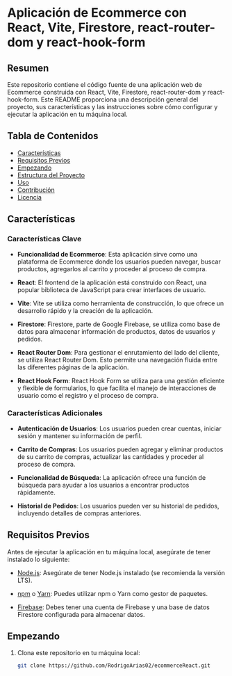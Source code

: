 # Aplicación de Ecommerce con React, Vite, Firestore, react-router-dom y react-hook-form

## Resumen

Este repositorio contiene el código fuente de una aplicación web de Ecommerce construida con React, Vite, Firestore, react-router-dom y react-hook-form. Este README proporciona una descripción general del proyecto, sus características y las instrucciones sobre cómo configurar y ejecutar la aplicación en tu máquina local.

## Tabla de Contenidos

- [Características](#características)
- [Requisitos Previos](#requisitos-previos)
- [Empezando](#empezando)
- [Estructura del Proyecto](#estructura-del-proyecto)
- [Uso](#uso)
- [Contribución](#contribución)
- [Licencia](#licencia)

## Características

### Características Clave

- **Funcionalidad de Ecommerce**: Esta aplicación sirve como una plataforma de Ecommerce donde los usuarios pueden navegar, buscar productos, agregarlos al carrito y proceder al proceso de compra.

- **React**: El frontend de la aplicación está construido con React, una popular biblioteca de JavaScript para crear interfaces de usuario.

- **Vite**: Vite se utiliza como herramienta de construcción, lo que ofrece un desarrollo rápido y la creación de la aplicación.

- **Firestore**: Firestore, parte de Google Firebase, se utiliza como base de datos para almacenar información de productos, datos de usuarios y pedidos.

- **React Router Dom**: Para gestionar el enrutamiento del lado del cliente, se utiliza React Router Dom. Esto permite una navegación fluida entre las diferentes páginas de la aplicación.

- **React Hook Form**: React Hook Form se utiliza para una gestión eficiente y flexible de formularios, lo que facilita el manejo de interacciones de usuario como el registro y el proceso de compra.

### Características Adicionales

- **Autenticación de Usuarios**: Los usuarios pueden crear cuentas, iniciar sesión y mantener su información de perfil.

- **Carrito de Compras**: Los usuarios pueden agregar y eliminar productos de su carrito de compras, actualizar las cantidades y proceder al proceso de compra.

- **Funcionalidad de Búsqueda**: La aplicación ofrece una función de búsqueda para ayudar a los usuarios a encontrar productos rápidamente.

- **Historial de Pedidos**: Los usuarios pueden ver su historial de pedidos, incluyendo detalles de compras anteriores.

## Requisitos Previos

Antes de ejecutar la aplicación en tu máquina local, asegúrate de tener instalado lo siguiente:

- [Node.js](https://nodejs.org/): Asegúrate de tener Node.js instalado (se recomienda la versión LTS).

- [npm](https://www.npmjs.com/) o [Yarn](https://yarnpkg.com/): Puedes utilizar npm o Yarn como gestor de paquetes.

- [Firebase](https://firebase.google.com/): Debes tener una cuenta de Firebase y una base de datos Firestore configurada para almacenar datos.

## Empezando

1. Clona este repositorio en tu máquina local:

   ```bash
   git clone https://github.com/RodrigoArias02/ecommerceReact.git
